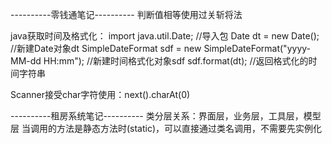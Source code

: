 ----------零钱通笔记----------
判断值相等使用过关斩将法

java获取时间及格式化：
import java.util.Date; 		//导入包
Date dt = new Date(); 	//新建Date对象dt
SimpleDateFormat sdf = new SimpleDateFormat("yyyy-MM-dd HH:mm"); //新建时间格式化对象sdf
sdf.format(dt); //返回格式化的时间字符串

Scanner接受char字符使用：next().charAt(0)


----------租房系统笔记----------
类分层关系：界面层，业务层，工具层，模型层
当调用的方法是静态方法时(static)，可以直接通过类名调用，不需要先实例化